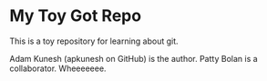 # My Toy Got Repo

This is a toy repository for learning about git.

Adam Kunesh (apkunesh on GitHub) is the author.
Patty Bolan is a collaborator.
Wheeeeeee.